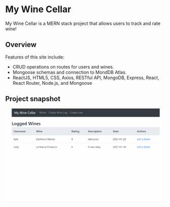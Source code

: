 # My Wine Cellar
My Wine Cellar is a MERN stack project that allows users to track and rate wine!

## Overview
Features of this site include: 
* CRUD operations on routes for users and wines. 
* Mongoose schemas and connection to MondDB Atlas.
* ReactJS, HTML5, CSS, Axios, RESTful API, MongoDB, Express, React, React Router, Node.js, and Mongoose

## Project snapshot
<img src="public/images/mywinecellar.gif" />

